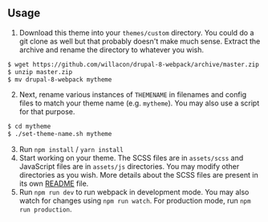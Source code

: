 
## Usage

1. Download this theme into your `themes/custom` directory. You could do a git clone as well but that probably doesn't make much sense. Extract the archive and rename the directory to whatever you wish.

```bash
$ wget https://github.com/willacon/drupal-8-webpack/archive/master.zip
$ unzip master.zip
$ mv drupal-8-webpack mytheme
```

2. Next, rename various instances of `THEMENAME` in filenames and config files to match your theme name (e.g. `mytheme`). You may also use a script for that purpose.

```bash
$ cd mytheme
$ ./set-theme-name.sh mytheme
```

3. Run `npm install` / `yarn install`
4. Start working on your theme. The SCSS files are in `assets/scss` and JavaScript files are in `assets/js` directories. You may modify other directories as you wish. More details about the SCSS files are present in its own [README](assets/scss/README.md) file.
5. Run `npm run dev` to run webpack in development mode. You may also watch for changes using `npm run watch`. For production mode, run `npm run production`.
